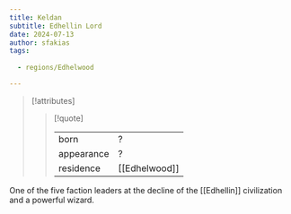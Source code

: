 ```yaml
---
title: Keldan
subtitle: Edhellin Lord
date: 2024-07-13
author: sfakias
tags:
  
  - regions/Edhelwood

---
```

> [!attributes]
> 
> > [!quote]
> >
> > | | |
> > | --- | --- |
> > | born | ? |
> > | appearance | ? |
> > | residence | [[Edhelwood]] |

One of the five faction leaders at the decline of the [[Edhellin]] civilization and a powerful wizard.